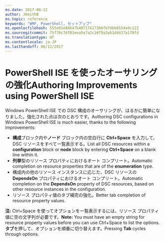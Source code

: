 ```yaml
---
ms.date: 2017-06-12
author: JKeithB
ms.topic: reference
keywords: "WMF, PowerShell, セットアップ"
ms.openlocfilehash: 555e01e88647b40717417360fb74bb6554a9c122
ms.sourcegitcommit: 75f70c7df01eea5e7a2c16f9a3ab1dd437a1f8fd
ms.translationtype: HT
ms.contentlocale: ja-JP
ms.lasthandoff: 06/12/2017
---
```

# <a name="authoring-improvements-using-powershell-ise"></a><span data-ttu-id="18116-102">PowerShell ISE を使ったオーサリングの強化</span><span class="sxs-lookup"><span data-stu-id="18116-102">Authoring Improvements using PowerShell ISE</span></span>

<span data-ttu-id="18116-103">Windows PowerShell ISE での DSC 構成のオーサリングが、はるかに簡単になりました。強化された点は次のとおりです。</span><span class="sxs-lookup"><span data-stu-id="18116-103">Authoring DSC configurations in Windows PowerShell ISE is much easier, thanks to the following improvements:</span></span>

- <span data-ttu-id="18116-104">**構成**ブロック内や**ノード** ブロック内の空白行に **Ctrl+Space** を入力して、DSC リソースをすべて一覧表示する。</span><span class="sxs-lookup"><span data-stu-id="18116-104">List all DSC resources within a **configuration** block or **node** block by entering **Ctrl+Space** on a blank line within it.</span></span>
- <span data-ttu-id="18116-105">**列挙**型のリソース プロパティにおけるオート コンプリート。</span><span class="sxs-lookup"><span data-stu-id="18116-105">Automatic completion on resource properties that are of the **enumeration** type.</span></span>
- <span data-ttu-id="18116-106">構成内の他のリソース インスタンスに応じた、DSC リソースの **DependsOn** プロパティにおけるオート コンプリート。</span><span class="sxs-lookup"><span data-stu-id="18116-106">Automatic completion on the **DependsOn** property of DSC resources, based on other resource instances in the configuration.</span></span>
- <span data-ttu-id="18116-107">リソース プロパティ値のタブ補完の強化。</span><span class="sxs-lookup"><span data-stu-id="18116-107">Better tab completion of resource property values.</span></span>

<span data-ttu-id="18116-108">**注:** Ctrl+Space を使ってオプションを一覧表示するには、リソース プロパティ値に空の文字列が必要です。</span><span class="sxs-lookup"><span data-stu-id="18116-108">**Note:** You must have an empty string for resource property values before you can use Ctrl+Space to list the options.</span></span> <span data-ttu-id="18116-109">**タブ**を押して、オプションを順番に切り替えます。</span><span class="sxs-lookup"><span data-stu-id="18116-109">Pressing **Tab** cycles through options.</span></span>

